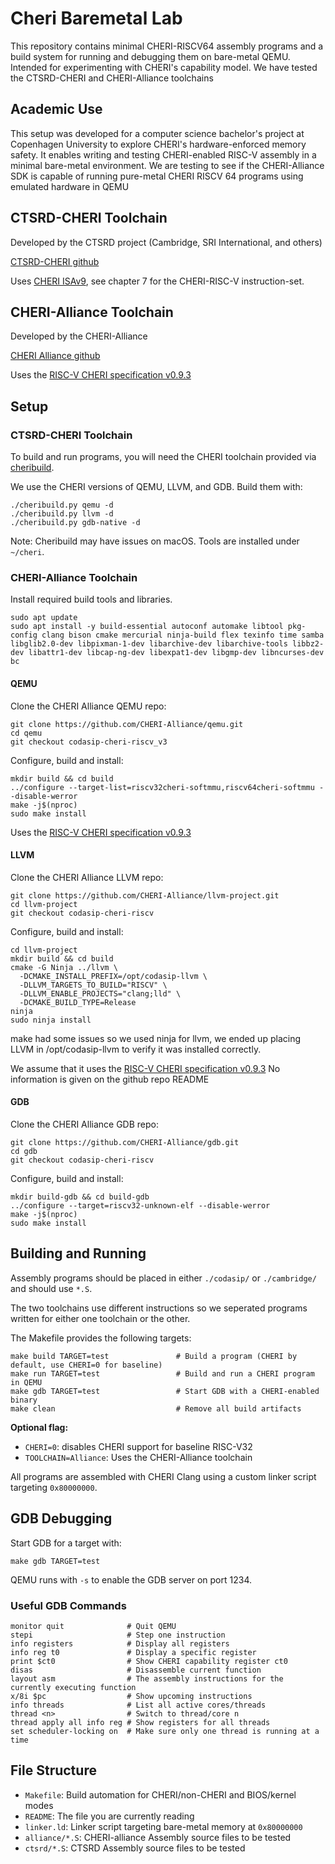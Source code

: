 # Cheri Baremetal Lab
This repository contains minimal CHERI-RISCV64 assembly programs and a build system for running and debugging them on bare-metal QEMU. Intended for experimenting with CHERI's capability model. We have tested the CTSRD-CHERI and CHERI-Alliance toolchains 
## Academic Use

This setup was developed for a computer science bachelor's project at Copenhagen University to explore CHERI's hardware-enforced memory safety. It enables writing and testing CHERI-enabled RISC-V assembly in a minimal bare-metal environment. We are testing to see if the CHERI-Alliance SDK is capable of running pure-metal CHERI RISCV 64 programs using emulated hardware in QEMU

## CTSRD-CHERI Toolchain
Developed by the CTSRD project (Cambridge, SRI International, and others)

[CTSRD-CHERI github](https://github.com/CTSRD-CHERI)

Uses [CHERI ISAv9](https://www.cl.cam.ac.uk/techreports/UCAM-CL-TR-987.pdf), see chapter 7 for the CHERI-RISC-V instruction-set.

## CHERI-Alliance Toolchain
Developed by the CHERI-Alliance

[CHERI Alliance github](https://github.com/CHERI-Alliance)

Uses the [RISC-V CHERI specification v0.9.3](https://github.com/riscv/riscv-cheri/releases/tag/v0.9.3-prerelease)
## Setup
### CTSRD-CHERI Toolchain
To build and run programs, you will need the CHERI toolchain provided via [cheribuild](https://github.com/CTSRD-CHERI/cheribuild).

We use the CHERI versions of QEMU, LLVM, and GDB. Build them with:
```
./cheribuild.py qemu -d
./cheribuild.py llvm -d 
./cheribuild.py gdb-native -d 
```

Note: Cheribuild may have issues on macOS. Tools are installed under `~/cheri`.
### CHERI-Alliance Toolchain
Install required build tools and libraries.
```
sudo apt update
sudo apt install -y build-essential autoconf automake libtool pkg-config clang bison cmake mercurial ninja-build flex texinfo time samba libglib2.0-dev libpixman-1-dev libarchive-dev libarchive-tools libbz2-dev libattr1-dev libcap-ng-dev libexpat1-dev libgmp-dev libncurses-dev bc
```
#### QEMU
Clone the CHERI Alliance QEMU repo:
```
git clone https://github.com/CHERI-Alliance/qemu.git
cd qemu
git checkout codasip-cheri-riscv_v3   
```
Configure, build and install:
```
mkdir build && cd build
../configure --target-list=riscv32cheri-softmmu,riscv64cheri-softmmu --disable-werror
make -j$(nproc)
sudo make install
```

Uses the [RISC-V CHERI specification v0.9.3](https://github.com/riscv/riscv-cheri/releases/tag/v0.9.3-prerelease)
#### LLVM
Clone the CHERI Alliance LLVM repo:
```
git clone https://github.com/CHERI-Alliance/llvm-project.git
cd llvm-project
git checkout codasip-cheri-riscv
```
Configure, build and install:
```
cd llvm-project
mkdir build && cd build
cmake -G Ninja ../llvm \
  -DCMAKE_INSTALL_PREFIX=/opt/codasip-llvm \
  -DLLVM_TARGETS_TO_BUILD="RISCV" \
  -DLLVM_ENABLE_PROJECTS="clang;lld" \
  -DCMAKE_BUILD_TYPE=Release
ninja               
sudo ninja install   
```
make had some issues so we used ninja for llvm, we ended up placing LLVM in /opt/codasip-llvm to verify it was installed correctly.

We assume that it uses the [RISC-V CHERI specification v0.9.3](https://github.com/riscv/riscv-cheri/releases/tag/v0.9.3-prerelease)
No information is given on the github repo README
#### GDB
Clone the CHERI Alliance GDB repo:
```
git clone https://github.com/CHERI-Alliance/gdb.git
cd gdb
git checkout codasip-cheri-riscv
```
Configure, build and install:
```
mkdir build-gdb && cd build-gdb
../configure --target=riscv32-unknown-elf --disable-werror
make -j$(nproc)
sudo make install
```
## Building and Running

Assembly programs should be placed in either `./codasip/` or `./cambridge/`  and should use `*.S`.

The two toolchains use different instructions so we seperated programs written for either one toolchain or the other.

The Makefile provides the following targets:

```
make build TARGET=test               # Build a program (CHERI by default, use CHERI=0 for baseline)
make run TARGET=test                 # Build and run a CHERI program in QEMU
make gdb TARGET=test                 # Start GDB with a CHERI-enabled binary
make clean                           # Remove all build artifacts
```

**Optional flag:**

* `CHERI=0`: disables CHERI support for baseline RISC-V32
* `TOOLCHAIN=Alliance`: Uses the CHERI-Alliance toolchain

All programs are assembled with CHERI Clang using a custom linker script targeting `0x80000000`.

## GDB Debugging

Start GDB for a target with:

```
make gdb TARGET=test 
```
QEMU runs with `-s` to enable the GDB server on port 1234.

### Useful GDB Commands

```
monitor quit              # Quit QEMU
stepi                     # Step one instruction
info registers            # Display all registers
info reg t0               # Display a specific register
print $ct0                # Show CHERI capability register ct0
disas                     # Disassemble current function
layout asm                # The assembly instructions for the currently executing function
x/8i $pc                  # Show upcoming instructions
info threads              # List all active cores/threads
thread <n>                # Switch to thread/core n
thread apply all info reg # Show registers for all threads
set scheduler-locking on  # Make sure only one thread is running at a time
```

## File Structure

* `Makefile`: Build automation for CHERI/non-CHERI and BIOS/kernel modes
* `README`: The file you are currently reading
* `linker.ld`: Linker script targeting bare-metal memory at `0x80000000`
* `alliance/*.S`: CHERI-alliance Assembly source files to be tested
* `ctsrd/*.S`: CTSRD Assembly source files to be tested

